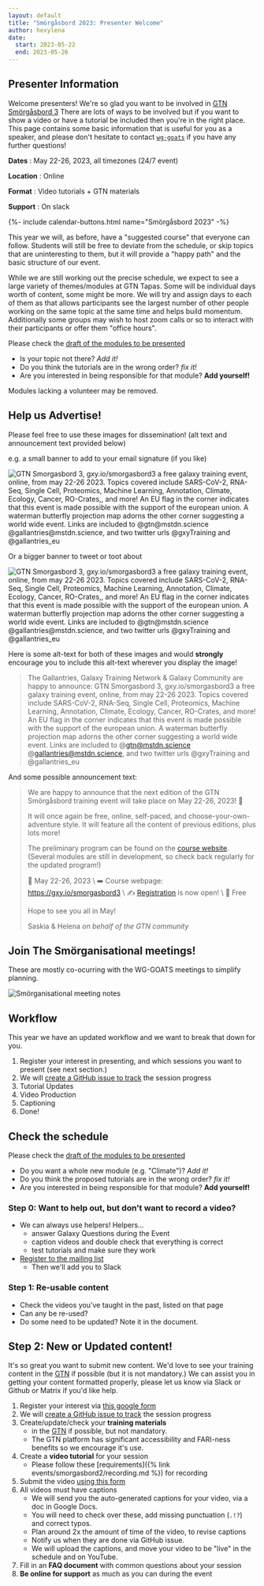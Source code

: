 ```yaml
---
layout: default
title: "Smörgåsbord 2023: Presenter Welcome"
author: hexylena
date:
  start: 2023-05-22
  end: 2023-05-26
---
```


## Presenter Information

Welcome presenters! We're so glad you want to be involved in [GTN Smörgåsbord 3]({{site.baseurl}}/events/smorgasbord3/index.html) There are lots of ways to be involved but if you want to show a video or have a tutorial be included then you're in the right place. This page contains some basic information that is useful for you as a speaker, and please don't hesitate to contact [`wg-goats`](https://gitter.im/galaxyproject/wg-goat) if you have any further questions!


**Dates**
:  May 22-26, 2023, all timezones (24/7 event)

**Location**
:  Online

**Format**
:  Video tutorials + GTN materials

**Support**
:  On slack

<div>
{%- include calendar-buttons.html name="Smörgåsbord 2023" -%}
<br>
</div>

This year we will, as before, have a "suggested course" that everyone can follow. Students will still be free to deviate from the schedule, or skip topics that are uninteresting to them, but it will provide a "happy path" and the basic structure of our event.

While we are still working out the precise schedule, we expect to see a large variety of themes/modules at GTN Tapas. Some will be individual days worth of content, some might be more. We will try and assign days to each of them as that allows participants see the largest number of other people working on the same topic at the same time and helps build momentum. Additionally some groups may wish to host zoom calls or so to interact with their participants or offer them "office hours".

Please check the [draft of the modules to be presented](https://docs.google.com/document/d/1oobKOsr-P5kludyWxiuNYmHbPTuuMdXbJj4oZUdezss/edit#)

- Is your topic not there? *Add it!*
- Do you think the tutorials are in the wrong order? *fix it!*
- Are you interested in being responsible for that module? **Add yourself!**

Modules lacking a volunteer may be removed.

## Help us Advertise!

Please feel free to use these images for dissemination! (alt text and announcement text provided below)

e.g. a small banner to add to your email signature (if you like)

![GTN Smorgasbord 3, gxy.io/smorgasbord3 a free galaxy training event, online, from may 22-26 2023. Topics covered include SARS-CoV-2, RNA-Seq, Single Cell, Proteomics, Machine Learning, Annotation, Climate, Ecology, Cancer, RO-Crates,, and more! An EU flag in the corner indicates that this event is made possible with the support of the european union. A waterman butterfly projection map adorns the other corner suggesting a world wide event. Links are included to @gtn@mstdn.science @gallantries@mstdn.science, and two twitter urls @gxyTraining and @gallantries_eu](https://gallantries.github.io/assets/images/smorgasbord3/png/banner-email.png)

Or a bigger banner to tweet or toot about

![GTN Smorgasbord 3, gxy.io/smorgasbord3 a free galaxy training event, online, from may 22-26 2023. Topics covered include SARS-CoV-2, RNA-Seq, Single Cell, Proteomics, Machine Learning, Annotation, Climate, Ecology, Cancer, RO-Crates,, and more! An EU flag in the corner indicates that this event is made possible with the support of the european union. A waterman butterfly projection map adorns the other corner suggesting a world wide event. Links are included to @gtn@mstdn.science @gallantries@mstdn.science, and two twitter urls @gxyTraining and @gallantries_eu](https://gallantries.github.io/assets/images/smorgasbord3/png/banner-1000.png)

Here is some alt-text for both of these images and would **strongly** encourage you to include this alt-text wherever you display the image!

> The Gallantries, Galaxy Training Network & Galaxy Community are happy to announce: GTN Smorgasbord 3, gxy.io/smorgasbord3 a free galaxy training event, online, from may 22-26 2023. Topics covered include SARS-CoV-2, RNA-Seq, Single Cell, Proteomics, Machine Learning, Annotation, Climate, Ecology, Cancer, RO-Crates, and more! An EU flag in the corner indicates that this event is made possible with the support of the european union. A waterman butterfly projection map adorns the other corner suggesting a world wide event. Links are included to @gtn@mstdn.science @gallantries@mstdn.science, and two twitter urls @gxyTraining and @gallantries_eu

And some possible announcement text:

> We are happy to announce that the next edition of the GTN Smörgåsbord training event will take place on May 22-26, 2023! :tada:
>
> It will once again be free, online, self-paced, and choose-your-own-adventure style. It will feature all the content of previous editions, plus lots more!
>
> The preliminary program can be found on the [course website](https://gallantries.github.io/video-library/events/smorgasbord3/).  (Several modules are still in development, so check back regularly for the updated program!)
>
> :date: May 22-26, 2023 \\
> :arrow_right: Course webpage: https://gxy.io/smorgasbord3 \\
> :writing_hand: [Registration](https://docs.google.com/forms/d/e/1FAIpQLSclNKwmjclGeOZuZgc19cRjovB61PNLxUZAym2UX0vOKfRLeA/viewform) is now open! \\
> :money_with_wings: Free
>
> Hope to see you all in May!
>
> Saskia & Helena
>  *on behalf of the GTN community*

## Join The Smörganisational meetings!

These are mostly co-ocurring with the WG-GOATS meetings to simplify planning.

![Smörganisational meeting notes](https://docs.google.com/document/d/10g_mye33xmvG0Iv1h0QanOj7uwq2_LWyNlpfoyL0WCM/edit#)

## Workflow

This year we have an updated workflow and we want to break that down for you.

1. Register your interest in presenting, and which sessions you want to present (see next section.)
2. We will [create a GitHub issue to track](https://github.com/gallantries/video-library/issues?q=is%3Aissue+is%3Aopen+sort%3Aupdated-desc+label%3Aevent-session) the session progress
3. Tutorial Updates
4. Video Production
5. Captioning
6. Done!

## Check the schedule


Please check the [draft of the modules to be presented](https://docs.google.com/document/d/10g_mye33xmvG0Iv1h0QanOj7uwq2_LWyNlpfoyL0WCM/edit#)

- Do you want a whole new module (e.g. "Climate")? *Add it!*
- Do you think the proposed tutorials are in the wrong order? *fix it!*
- Are you interested in being responsible for that module? **Add yourself!**

### Step 0: Want to help out, but don't want to record a video?

- We can always use helpers! Helpers...
  - answer Galaxy Questions during the Event
  - caption videos and double check that everything is correct
  - test tutorials and make sure they work
- [Register to the mailing list](https://lists.galaxyproject.org/lists/smorgasbord2022-instructors.lists.galaxyproject.org/)
  - Then we'll add you to Slack

### Step 1: Re-usable content

- Check the videos you've taught in the past, listed on that page
- Can any be re-used?
- Do some need to be updated? Note it in the document.

## Step 2: New or Updated content!

It's so great you want to submit new content. We'd love to see your training content in the [GTN](https://training.galaxyproject.org) if possible (but it is not mandatory.) We can assist you in getting your content formatted properly, please let us know via Slack or Github or Matrix if you'd like help.

1. Register your interest via [this google form](https://docs.google.com/forms/d/e/1FAIpQLScviZUBv9OX_nspZKJU8aO-4pPzB1Ei6_fVBBzJIY5w4XFQXA/viewform?usp=sf_link)
2. We will [create a GitHub issue to track](https://github.com/gallantries/video-library/issues?q=is%3Aissue+is%3Aopen+sort%3Aupdated-desc+label%3Aevent-session) the session progress
3. Create/update/check your **training materials**
   - in the [GTN](https://training.galaxyproject.org) if possible, but not mandatory.
   - The GTN platform has significant accessibility and FARI-ness benefits so we encourage it's use.
4. Create a **video tutorial** for your session
   - Please follow these [requirements]({% link events/smorgasbord2/recording.md %}) for recording
5. Submit the video [using this form](https://docs.google.com/forms/d/e/1FAIpQLSdYlHLqkt4PdY8uarkv1j01ZuWlEp5w3sGmZ1uy7N45j7ikwQ/viewform?usp=sf_link)
6. All videos must have captions
   - We will send you the auto-generated captions for your video, via a doc in Google Docs.
   - You will need to check over these, add missing punctuation (`.!?`) and correct typos.
   - Plan around 2x the amount of time of the video, to revise captions
   - Notify us when they are done via GitHub issue.
   - We will upload the captions, and move your video to be "live" in the schedule and on YouTube.
7. Fill in an **FAQ document** with common questions about your session
8. **Be online for support** as much as you can during the event
